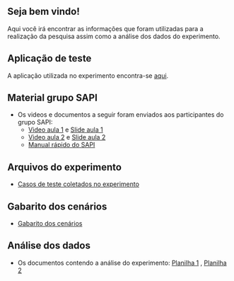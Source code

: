 ## Seja bem vindo!
Aqui você irá encontrar as informações que foram utilizadas para a realização da pesquisa assim como a análise dos dados do experimento.

## Aplicação de teste
A aplicação utilizada no experimento encontra-se [aqui](https://github.com/BrunaBecker/SAPI-Application-Build).

## Material grupo SAPI
* Os videos e documentos a seguir foram enviados aos participantes do grupo SAPI: 
  * [Video aula 1](https://www.youtube.com/watch?v=3wFEUNbnqG0) e [Slide aula 1](https://drive.google.com/file/d/1G-GGpmU1bsda_gSs4SZYj_FttZSRoQuC/view?usp=share_link)    
  * [Video aula 2](https://www.youtube.com/watch?v=dFFK4DfKjkQ) e [Slide aula 2](https://drive.google.com/file/d/1v1CxeviB0474XSlCA4tN-_kwPloqD7I6/view?usp=share_link)
  * [Manual rápido do SAPI](https://drive.google.com/file/d/1unG4pLOQeNcmWOQDm00fO07YmD4P8QZq/view?usp=share_link)
  
## Arquivos do experimento  
* [Casos de teste coletados no experimento](https://drive.google.com/drive/folders/13LiYxpACwdRRbjAUmtnE91gpB7jPTfXT?usp=share_link)


## Gabarito dos cenários
* [Gabarito dos cenários](https://docs.google.com/spreadsheets/d/1K3RSKQccLkL1_o89h83BjfZBOewt54e_jCCZ56AVMpQ/edit?usp=sharing)

## Análise dos dados  
* Os documentos contendo a análise do experimento: [Planilha 1](https://docs.google.com/spreadsheets/d/1NX5qrIzBJ8xGxCKAbCCjlFmFb-6Jz6IUp8jaP9Fkmhs/edit?usp=sharing) , [Planilha 2](https://docs.google.com/spreadsheets/d/1BVQdw95-mwSzC6zVaapHEUGrUEeoS0fzbqO7HSxOjwA/edit?usp=sharing)
